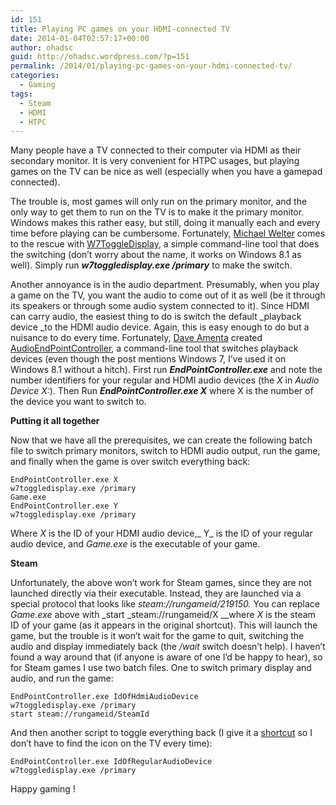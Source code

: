 ```yaml
---
id: 151
title: Playing PC games on your HDMI-connected TV
date: 2014-01-04T02:57:17+00:00
author: ohadsc
guid: http://ohadsc.wordpress.com/?p=151
permalink: /2014/01/playing-pc-games-on-your-hdmi-connected-tv/
categories:
  - Gaming
tags:
  - Steam
  - HDMI
  - HTPC
---
```

Many people have a TV connected to their computer via HDMI as their secondary monitor. It is very convenient for HTPC usages, but playing games on the TV can be nice as well (especially when you have a gamepad connected).

The trouble is, most games will only run on the primary monitor, and the only way to get them to run on the TV is to make it the primary monitor. Windows makes this rather easy, but still, doing it manually each and every time before playing can be cumbersome. Fortunately, [Michael Welter](http://mikinho.com/ "Michael Welter") comes to the rescue with [W7ToggleDisplay](http://mikinho.com/w7/toggle-display/), a simple command-line tool that does the switching (don&#8217;t worry about the name, it works on Windows 8.1 as well). Simply run _**w7toggledisplay.exe /primary**_ to make the switch.

Another annoyance is in the audio department. Presumably, when you play a game on the TV, you want the audio to come out of it as well (be it through its speakers or through some audio system connected to it). Since HDMI can carry audio, the easiest thing to do is switch the default _playback device _to the HDMI audio device. Again, this is easy enough to do but a nuisance to do every time. Fortunately, [Dave Amenta](http://www.daveamenta.com/) created [AudioEndPointController](http://www.daveamenta.com/2011-05/programmatically-or-command-line-change-the-default-sound-playback-device-in-windows-7/), a command-line tool that switches playback devices (even though the post mentions Windows 7, I&#8217;ve used it on Windows 8.1 without a hitch). First run **_EndPointController.exe_** and note the number identifiers for your regular and HDMI audio devices (the _X_ in _Audio Device X:_). Then Run **_EndPointController.exe X_** where X is the number of the device you want to switch to.

**Putting it all together**

Now that we have all the prerequisites, we can create the following batch file to switch primary monitors, switch to HDMI audio output, run the game, and finally when the game is over switch everything back:

```shell
EndPointController.exe X
w7toggledisplay.exe /primary
Game.exe
EndPointController.exe Y
w7toggledisplay.exe /primary
```

Where _X_ is the ID of your HDMI audio device,_ Y_ is the ID of your regular audio device, and _Game.exe_ is the executable of your game.

**Steam**

Unfortunately, the above won&#8217;t work for Steam games, since they are not launched directly via their executable. Instead, they are launched via a special protocol that looks like _steam://rungameid/219150._ You can replace _Game.exe_ above with _start _steam://rungameid/X __where _X_ is the steam ID of your game (as it appears in the original shortcut). This will launch the game, but the trouble is it won&#8217;t wait for the game to quit, switching the audio and display immediately back (the _/wait_ switch doesn&#8217;t help). I haven&#8217;t found a way around that (if anyone is aware of one I&#8217;d be happy to hear), so for Steam games I use two batch files. One to switch primary display and audio, and run the game:

```shell
EndPointController.exe IdOfHdmiAudioDevice
w7toggledisplay.exe /primary
start steam://rungameid/SteamId
```

And then another script to toggle everything back (I give it a [shortcut](http://www.wikihow.com/Create-Keyboard-Shortcuts-for-Programs-in-Windows-XP) so I don&#8217;t have to find the icon on the TV every time):

```shell
EndPointController.exe IdOfRegularAudioDevice
w7toggledisplay.exe /primary
```

Happy gaming !